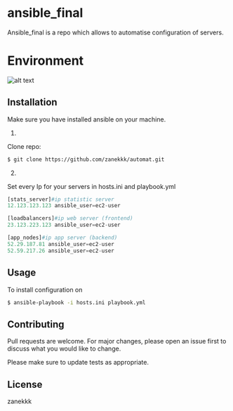 # ansible_final
Ansible_final is a repo which allows to automatise configuration of servers. 

# Environment 
  
![alt text](https://zanekkk/ansible_final/environment.png)

## Installation
Make sure you have installed ansible on your machine. 

1.
Clone repo: 

```bash
$ git clone https://github.com/zanekkk/automat.git
```

2.
Set every Ip for your servers in hosts.ini and playbook.yml


```python
[stats_server]#ip statistic server
12.123.123.123 ansible_user=ec2-user

[loadbalancers]#ip web server (frontend)
23.123.223.123 ansible_user=ec2-user

[app_nodes]#ip app server (backend)
52.29.187.81 ansible_user=ec2-user
52.59.217.26 ansible_user=ec2-user
```


## Usage

To install configuration on 

```bash
$ ansible-playbook -i hosts.ini playbook.yml 
```

## Contributing
Pull requests are welcome. For major changes, please open an issue first to discuss what you would like to change.

Please make sure to update tests as appropriate.

## License
zanekkk
